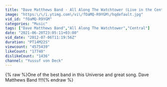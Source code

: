 ```yaml
---
title: "Dave Matthews Band - All Along The Watchtower (Live in the Central Park)"
image: "https:\/\/i.ytimg.com\/vi\/fOaMQ-R9YGM\/hqdefault.jpg"
vid_id: "fOaMQ-R9YGM"
categories: "Music"
tags: ["Dave Matthews Band","All Along The Watchtower","Central"]
date: "2021-06-20T23:05:11+03:00"
vid_date: "2012-07-06T11:19:56Z"
duration: "PT14M22S"
viewcount: "4575439"
likeCount: "17740"
dislikeCount: "1436"
channel: "Yussuf von Deck"
---
```

{% raw %}One of the best band in this Universe and great song. Dave Matthews Band !!!!{% endraw %}
